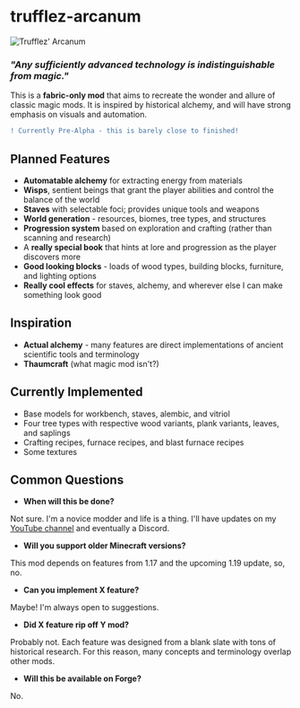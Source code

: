 # trufflez-arcanum

![Trufflez' Arcanum](https://i.imgur.com/1iIHOTM.png)

### *"Any sufficiently advanced technology is indistinguishable from magic."*

This is a **fabric-only mod** that aims to recreate the wonder and allure of classic magic mods. It is inspired by historical alchemy, and will have strong emphasis on visuals and automation.

```diff
! Currently Pre-Alpha - this is barely close to finished!
```

## Planned Features
- **Automatable alchemy** for extracting energy from materials
- **Wisps**, sentient beings that grant the player abilities and control the balance of the world
- **Staves** with selectable foci; provides unique tools and weapons
- **World generation** - resources, biomes, tree types, and structures
- **Progression system** based on exploration and crafting (rather than scanning and research)
- A **really special book** that hints at lore and progression as the player discovers more
- **Good looking blocks** - loads of wood types, building blocks, furniture, and lighting options
- **Really cool effects** for staves, alchemy, and wherever else I can make something look good

## Inspiration
- **Actual alchemy** - many features are direct implementations of ancient scientific tools and terminology
- **Thaumcraft** (what magic mod isn't?)

## Currently Implemented
- Base models for workbench, staves, alembic, and vitriol
- Four tree types with respective wood variants, plank variants, leaves, and saplings
- Crafting recipes, furnace recipes, and blast furnace recipes
- Some textures

## Common Questions
- **When will this be done?**

Not sure. I'm a novice modder and life is a thing. I'll have updates on my [YouTube channel](https://www.youtube.com/c/trufflezmc) and eventually a Discord.

- **Will you support older Minecraft versions?**

This mod depends on features from 1.17 and the upcoming 1.19 update, so, no.

- **Can you implement X feature?**

Maybe! I'm always open to suggestions.

- **Did X feature rip off Y mod?**

Probably not. Each feature was designed from a blank slate with tons of historical research. For this reason, many concepts and terminology overlap other mods.


- **Will this be available on Forge?**

No.
